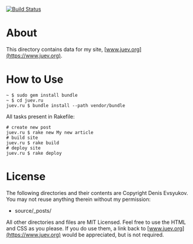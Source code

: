 [![Build Status](https://travis-ci.org/juev/juev.org.svg?branch=master)](https://travis-ci.org/juev/juev.org)

# About

This directory contains data for my site, [www.juev.org](https://www.juev.org).

# How to Use

	~ $ sudo gem install bundle
	~ $ cd juev.ru
	juev.ru $ bundle install --path vendor/bundle

All tasks present in Rakefile:

	# create new post
	juev.ru $ rake new My new article
	# build site
	juev.ru $ rake build
	# deploy site
	juev.ru $ rake deploy	

# License

The following directories and their contents are Copyright Denis Evsyukov. You may not reuse anything therein without my permission:

* source/_posts/

All other directories and files are MIT Licensed. Feel free to use the HTML and CSS as you please. If you do use them, a link back to [www.juev.org](https://www.juev.org) would be appreciated, but is not required.
